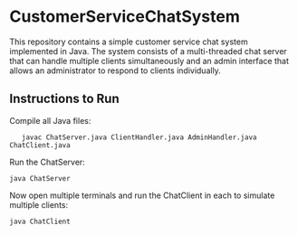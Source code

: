 # CustomerServiceChatSystem
This repository contains a simple customer service chat system implemented in Java. The system consists of a multi-threaded chat server that can handle multiple clients simultaneously and an admin interface that allows an administrator to respond to clients individually.

## Instructions to Run
Compile all Java files:
```
   javac ChatServer.java ClientHandler.java AdminHandler.java ChatClient.java
```
Run the ChatServer:
```
java ChatServer
```

Now open multiple terminals and run the ChatClient in each to simulate multiple clients:
```
java ChatClient
```
